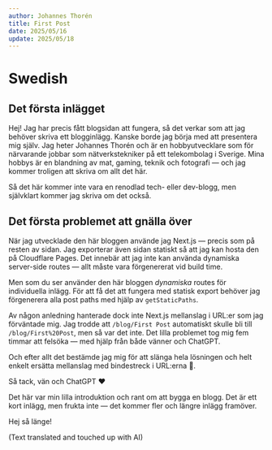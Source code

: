 ```yaml
---
author: Johannes Thorén
title: First Post
date: 2025/05/16
update: 2025/05/18
---
```


# Swedish

## Det första inlägget

Hej! Jag har precis fått blogsidan att fungera, så det verkar som att jag behöver skriva ett blogginlägg. Kanske borde jag börja med att presentera mig själv.
Jag heter Johannes Thorén och är en hobbyutvecklare som för närvarande jobbar som nätverkstekniker på ett telekombolag i Sverige. Mina hobbys är en blandning av mat, gaming, teknik och fotografi — och jag kommer troligen att skriva om allt det här.

Så det här kommer inte vara en renodlad tech- eller dev-blogg, men självklart kommer jag skriva om det också.

## Det första problemet att gnälla över

När jag utvecklade den här bloggen använde jag Next.js — precis som på resten av sidan. Jag exporterar även sidan statiskt så att jag kan hosta den på Cloudflare Pages. Det innebär att jag inte kan använda dynamiska server-side routes — allt måste vara förgenererat vid build time.

Men som du ser använder den här bloggen *dynamiska* routes för individuella inlägg. För att få det att fungera med statisk export behöver jag förgenerera alla post paths med hjälp av `getStaticPaths`.

Av någon anledning hanterade dock inte Next.js mellanslag i URL:er som jag förväntade mig. Jag trodde att `/blog/First Post` automatiskt skulle bli till `/blog/First%20Post`, men så var det inte. Det lilla problemet tog mig fem timmar att felsöka — med hjälp från både vänner och ChatGPT.

Och efter allt det bestämde jag mig för att slänga hela lösningen och helt enkelt ersätta mellanslag med bindestreck i URL:erna 🙂.

Så tack, vän och ChatGPT ❤️

Det här var min lilla introduktion och rant om att bygga en blogg. Det är ett kort inlägg, men frukta inte — det kommer fler och längre inlägg framöver.

Hej så länge!

(Text translated and touched up with AI)

